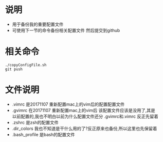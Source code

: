# 说明
* 用于备份我的重要配置文件
* 可使用下一节的命令备份相关配置文件 然后提交到github

# 相关命令
```
./copyConfigFile.sh
git push
```

# 文件说明
* .vimrc 是20171107 重新配置mac上的vim后的配置配置文件
* .gvimrc 在20171107 重新配置mac上的vim后 该配置文件应该是没用了,其是以前配置的,我也不明白以前为什么配置文件还分 .gvimrc和.vimrc 反正先留着
* .zshrc 是zsh的配置文件
* .dir_colors 我也不知道是干什么用的了?反正原来也备份,所以这里也先保留着
* .bash_profile 是bash的配置文件

